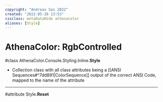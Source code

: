 ```yaml
---
copyright: "Andreas Sas 2022"
created: "2022-05-26 13:53"
cssclass: metaDataHide athenacolor
aliases: [Style]
---
```


# AthenaColor: RgbControlled
#class AthenaColor.Console.Styling.Inline.**Style**
- Collection class with all class attributes being a [[ANSI Sequences#^7dd891|ColorSequence]] output of the correct ANSI Code, mapped to the name of the attribute

---
#attribute Style.**Reset**


